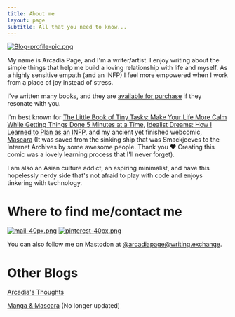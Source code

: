 ```yaml
---
title: About me
layout: page
subtitle: All that you need to know...
---
```


[![Blog-profile-pic.png](https://i.postimg.cc/0ytyY9N1/Blog-profile-pic.png)](https://postimg.cc/sMhzydST)

My name is Arcadia Page, and I'm a writer/artist. I enjoy writing about the simple things that help me build a loving relationship with life and myself. As a highly sensitive empath (and an INFP) I feel more empowered when I work from a place of joy instead of stress.


I've written many books, and they are [available for purchase](https://payhip.com/ArcadiaPage/collection/books) if they resonate with you. 

I'm best known for [The Little Book of Tiny Tasks: Make Your Life More Calm While Getting Things Done 5 Minutes at a Time](https://payhip.com/b/e32lr), [Idealist Dreams: How I Learned to Plan as an INFP](https://payhip.com/b/KrBh), and my ancient yet finished webcomic, [Mascara](https://ia801806.us.archive.org/33/items/smackjeeves-59912/59912/index.html#1) (It was saved from the sinking ship that was Smackjeeves to the Internet Archives by some awesome people. Thank you ❤️ Creating this comic was a lovely learning process that I'll never forget).

I am also an Asian culture addict, an aspiring minimalist, and have this hopelessly nerdy side that's not afraid to play with code and enjoys tinkering with technology.

# Where to find me/contact me

[![mail-40px.png](https://i.postimg.cc/yxz84Qmx/mail-40px.png)](mailto:arcadiapage@gmail.com) [![pinterest-40px.png](https://i.postimg.cc/gJh27F61/pinterest-40px.png)](https://www.pinterest.com/arcadiapage/) 

You can also follow me on Mastodon at [@arcadiapage@writing.exchange](https://writing.exchange/web/@arcadiapage).

# Other Blogs

[Arcadia's Thoughts](https://arcadia.thoughts.page/)

[Manga & Mascara](https://manga-arcadia.blogspot.com/) (No longer updated)
